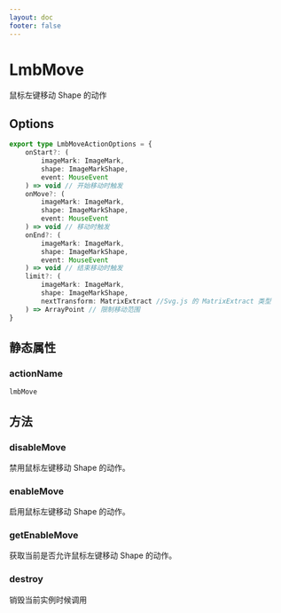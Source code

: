 ```yaml
---
layout: doc
footer: false
---
```


# LmbMove

鼠标左键移动 Shape 的动作

## Options

```ts
export type LmbMoveActionOptions = {
	onStart?: (
		imageMark: ImageMark,
		shape: ImageMarkShape,
		event: MouseEvent
	) => void // 开始移动时触发
	onMove?: (
		imageMark: ImageMark,
		shape: ImageMarkShape,
		event: MouseEvent
	) => void // 移动时触发
	onEnd?: (
		imageMark: ImageMark,
		shape: ImageMarkShape,
		event: MouseEvent
	) => void // 结束移动时触发
	limit?: (
		imageMark: ImageMark,
		shape: ImageMarkShape,
		nextTransform: MatrixExtract //Svg.js 的 MatrixExtract 类型
	) => ArrayPoint // 限制移动范围
}
```

## 静态属性

### actionName

`lmbMove`

## 方法

### disableMove

禁用鼠标左键移动 Shape 的动作。

### enableMove

启用鼠标左键移动 Shape 的动作。

### getEnableMove

获取当前是否允许鼠标左键移动 Shape 的动作。

### destroy

销毁当前实例时候调用
